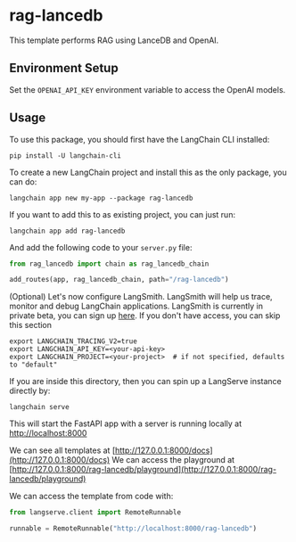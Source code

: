 # rag-lancedb

This template performs RAG using LanceDB and OpenAI.

## Environment Setup
Set the `OPENAI_API_KEY` environment variable to access the OpenAI models.


## Usage

To use this package, you should first have the LangChain CLI installed:

```shell
pip install -U langchain-cli
```

To create a new LangChain project and install this as the only package, you can do:

```shell
langchain app new my-app --package rag-lancedb
```

If you want to add this to as existing project, you can just run:

```shell
langchain app add rag-lancedb
```

And add the following code to your `server.py` file:
```python
from rag_lancedb import chain as rag_lancedb_chain

add_routes(app, rag_lancedb_chain, path="/rag-lancedb")
```

(Optional) Let's now configure LangSmith. 
LangSmith will help us trace, monitor and debug LangChain applications. 
LangSmith is currently in private beta, you can sign up [here](https://smith.langchain.com/). 
If you don't have access, you can skip this section


```shell
export LANGCHAIN_TRACING_V2=true
export LANGCHAIN_API_KEY=<your-api-key>
export LANGCHAIN_PROJECT=<your-project>  # if not specified, defaults to "default"
```

If you are inside this directory, then you can spin up a LangServe instance directly by:

```shell
langchain serve
```

This will start the FastAPI app with a server is running locally at 
[http://localhost:8000](http://localhost:8000)

We can see all templates at [http://127.0.0.1:8000/docs](http://127.0.0.1:8000/docs)
We can access the playground at [http://127.0.0.1:8000/rag-lancedb/playground](http://127.0.0.1:8000/rag-lancedb/playground)  

We can access the template from code with:

```python
from langserve.client import RemoteRunnable

runnable = RemoteRunnable("http://localhost:8000/rag-lancedb")
```